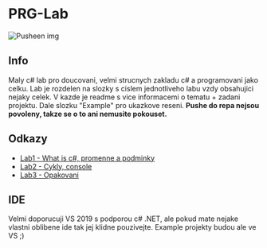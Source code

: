 # PRG-Lab

![Pusheen img](https://i0.wp.com/jourdanb.com/wp-content/uploads/2015/12/pusheen-typing.gif?resize=262%2C174)


## Info

Maly c# lab pro doucovani, velmi strucnych zakladu c# a programovani jako celku. Lab je rozdelen na slozky s cislem jednotliveho labu vzdy obsahujici nejaky celek. V kazde je readme s vice informacemi o tematu + zadani projektu. Dale slozku "Example" pro ukazkove reseni. **Pushe do repa nejsou povoleny, takze se o to ani nemusite pokouset.**

## Odkazy

- [Lab1 - What is c#, promenne a podminky](./Lab1/README.md)
- [Lab2 - Cykly, console](./Lab2/README.md)
- [Lab3 - Opakovani](./Lab3/README.md)

## IDE

Velmi doporucuji VS 2019 s podporou c# .NET, ale pokud mate nejake vlastni oblibene ide tak jej klidne pouzivejte. Example projekty budou ale ve VS ;)